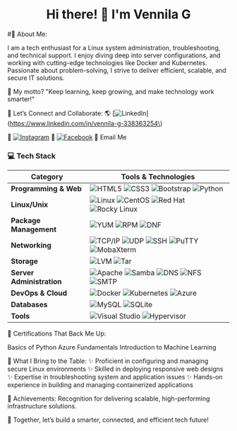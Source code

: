 <h1 align="center">Hi there! 🌟 I'm Vennila G</h1>

#🚀 About Me:

I am a tech enthusiast for a Linux system administration, troubleshooting, and technical support. I enjoy diving deep into server configurations, and working with cutting-edge technologies like Docker and Kubernetes. Passionate about problem-solving, I strive to deliver efficient, scalable, and secure IT solutions.

🎯 My motto? "Keep learning, keep growing, and make technology work smarter!"

🔗 Let’s Connect and Collaborate:
🌎 [![LinkedIn](https://img.shields.io/badge/LinkedIn-%230077B5.svg?logo=linkedin&logoColor=white)](https://www.linkedin.com/in/vennila-g-338363254\)

📸 [![Instagram](https://img.shields.io/badge/Instagram-E4405F?style=for-the-badge&logo=instagram&logoColor=white)](https://www.instagram.com/vennila_sl_vm/)
📘 [![Facebook](https://img.shields.io/badge/Facebook-Connect-brightgreen?style=for-the-badge&labelColor=black&logo=facebook)](https://www.facebook.com/profile.php?id=100057614589067&mibextid=ZbWKwL)
📧 Email Me

### 💻 **Tech Stack**

| **Category**              | **Tools & Technologies**                                                                                              |
|---------------------------|-----------------------------------------------------------------------------------------------------------------------|
| **Programming & Web**     | ![HTML5](https://img.shields.io/badge/html5-%23E34F26.svg?style=flat-square&logo=html5&logoColor=white) ![CSS3](https://img.shields.io/badge/css3-%231572B6.svg?style=flat-square&logo=css3&logoColor=white) ![Bootstrap](https://img.shields.io/badge/bootstrap-%23563D7C.svg?style=flat-square&logo=bootstrap&logoColor=white) ![Python](https://img.shields.io/badge/python-3670A0?style=flat-square&logo=python&logoColor=ffdd54) |
| **Linux/Unix**            | ![Linux](https://img.shields.io/badge/linux-%23FCC624.svg?style=flat-square&logo=linux&logoColor=black) ![CentOS](https://img.shields.io/badge/CentOS-%232E69FF.svg?style=flat-square&logo=centos&logoColor=white) ![Red Hat](https://img.shields.io/badge/Red%20Hat-%23EE0000.svg?style=flat-square&logo=redhat&logoColor=white) ![Rocky Linux](https://img.shields.io/badge/Rocky%20Linux-%2300BFB3.svg?style=flat-square&logo=rockylinux&logoColor=white) |
| **Package Management**    | ![YUM](https://img.shields.io/badge/YUM-%23040E4C.svg?style=flat-square&logo=linux&logoColor=white) ![RPM](https://img.shields.io/badge/RPM-%23040E4C.svg?style=flat-square&logo=redhat&logoColor=white) ![DNF](https://img.shields.io/badge/DNF-%23040E4C.svg?style=flat-square&logo=fedora&logoColor=white) |
| **Networking**            | ![TCP/IP](https://img.shields.io/badge/TCP%2FIP-%230072C6.svg?style=flat-square&logo=tcp&logoColor=white) ![UDP](https://img.shields.io/badge/UDP-%23FFB400.svg?style=flat-square&logo=udp&logoColor=black) ![SSH](https://img.shields.io/badge/SSH-%23FCC624.svg?style=flat-square&logo=ssh&logoColor=black) ![PuTTY](https://img.shields.io/badge/PuTTY-%23FFB400.svg?style=flat-square&logo=putty&logoColor=black) ![MobaXterm](https://img.shields.io/badge/MobaXterm-%23404040.svg?style=flat-square&logo=mobaxterm&logoColor=white) |
| **Storage**               | ![LVM](https://img.shields.io/badge/LVM-%2307405e.svg?style=flat-square&logo=lvm&logoColor=white) ![Tar](https://img.shields.io/badge/Tar-%23404b60.svg?style=flat-square&logo=tar&logoColor=white) |
| **Server Administration** | ![Apache](https://img.shields.io/badge/apache-%23D22128.svg?style=flat-square&logo=apache&logoColor=white) ![Samba](https://img.shields.io/badge/Samba-%23FFB400.svg?style=flat-square&logo=samba&logoColor=black) ![DNS](https://img.shields.io/badge/DNS-%231572B6.svg?style=flat-square&logo=dns&logoColor=white) ![NFS](https://img.shields.io/badge/NFS-%231572B6.svg?style=flat-square&logo=nfs&logoColor=white) ![SMTP](https://img.shields.io/badge/SMTP-%230072C6.svg?style=flat-square&logo=smtp&logoColor=white) |
| **DevOps & Cloud**        | ![Docker](https://img.shields.io/badge/docker-%230db7ed.svg?style=flat-square&logo=docker&logoColor=white) ![Kubernetes](https://img.shields.io/badge/kubernetes-%23326ce5.svg?style=flat-square&logo=kubernetes&logoColor=white) ![Azure](https://img.shields.io/badge/azure-%230072C6.svg?style=flat-square&logo=azure-devops&logoColor=white) |
| **Databases**             | ![MySQL](https://img.shields.io/badge/mysql-%2300f.svg?style=flat-square&logo=mysql&logoColor=white) ![SQLite](https://img.shields.io/badge/sqlite-%2307405e.svg?style=flat-square&logo=sqlite&logoColor=white) |
| **Tools**                 | ![Visual Studio](https://img.shields.io/badge/Visual%20Studio-%235C2D91.svg?style=flat-square&logo=visual-studio&logoColor=white) ![Hypervisor](https://img.shields.io/badge/Hypervisor-%23404b60.svg?style=flat-square&logo=virtualbox&logoColor=white) |


📜 Certifications That Back Me Up:

Basics of Python
Azure Fundamentals
Introduction to Machine Learning

🎨 What I Bring to the Table:
✨ Proficient in configuring and managing secure Linux environments
✨ Skilled in deploying responsive web designs
✨ Expertise in troubleshooting system and application issues
✨ Hands-on experience in building and managing containerized applications

🏅 Achievements:
Recognition for delivering scalable, high-performing infrastructure solutions.

🌟 Together, let’s build a smarter, connected, and efficient tech future!








